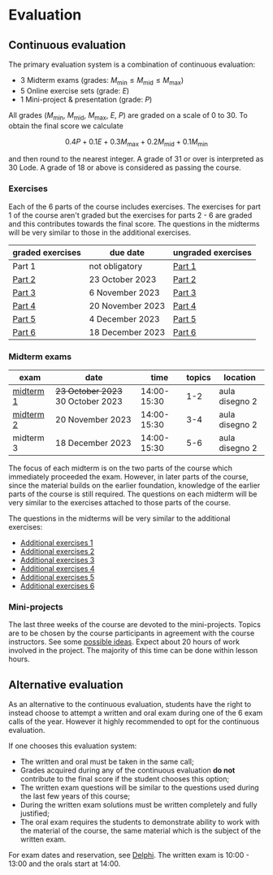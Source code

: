 # Evaluation

## Continuous evaluation

The primary evaluation system is a combination of continuous evaluation:

- 3 Midterm exams (grades: $M_{\mathrm{min}} \leq M_{\mathrm{mid}} \leq M_{\mathrm{max}}$)
- 5 Online exercise sets (grade: $E$)
- 1 Mini-project & presentation (grade: $P$)

All grades ($M_{\mathrm{min}}$, $M_{\mathrm{mid}}$, $M_{\mathrm{max}}$, $E$, $P$) are graded on a scale of 0 to 30.
To obtain the final score we calculate

$$
0.4 P + 0.1 E + 0.3 M_{\mathrm{max}} + 0.2 M_{\mathrm{mid}} + 0.1 M_{\mathrm{min}}
$$

and then round to the nearest integer. A grade of 31 or over is interpreted as 30 Lode. A grade of 18 or above is considered as passing the course.

### Exercises

Each of the 6 parts of the course includes exercises. The exercises for part 1 of the course aren't graded but the exercises for parts 2 - 6 are graded and this contributes towards the final score. The questions in the midterms will be very similar to those in the additional exercises.

| graded exercises  | due date         | ungraded exercises          |
| ----------------- | ---------------- | --------------------------- |
| Part 1            | not obligatory   | [Part 1](/pages/exercises1) |
| [Part 2][graded2] | 23 October 2023  | [Part 2](/pages/exercises2) |
| [Part 3][graded3] | 6 November 2023  | [Part 3](/pages/exercises3) |
| [Part 4][graded4] | 20 November 2023 | [Part 4](/pages/exercises4) |
| [Part 5][graded5] | 4 December 2023  | [Part 5](/pages/exercises5) |
| [Part 6][graded6] | 18 December 2023 | [Part 6](/pages/exercises6) |

[graded2]: https://esamionline.uniroma2.it/course/view.php?id=6165&section=2
[graded3]: https://esamionline.uniroma2.it/course/view.php?id=6165&section=3
[graded4]: https://esamionline.uniroma2.it/course/view.php?id=6165&section=4
[graded5]: https://esamionline.uniroma2.it/course/view.php?id=6165&section=5
[graded6]: https://esamionline.uniroma2.it/course/view.php?id=6165&section=6

### Midterm exams

| exam              | date                                | time        | topics | location       |
| ----------------- | ----------------------------------- | ----------- | ------ | -------------- |
| [midterm 1][mid1] | ~~23 October 2023~~ 30 October 2023 | 14:00-15:30 | 1-2    | aula disegno 2 |
| [midterm 2][mid2] | 20 November 2023                    | 14:00-15:30 | 3-4    | aula disegno 2 |
| midterm 3         | 18 December 2023                    | 14:00-15:30 | 5-6    | aula disegno 2 |

[mid1]: /midterm1.pdf
[mid2]: /midterm2.pdf

The focus of each midterm is on the two parts of the course which immediately proceeded the exam. However, in later parts of the course, since the material builds on the earlier foundation, knowledge of the earlier parts of the course is still required. The questions on each midterm will be very similar to the exercises attached to those parts of the course.

The questions in the midterms will be very similar to the additional exercises:

- [Additional exercises 1](/pages/exercises1)
- [Additional exercises 2](/pages/exercises2)
- [Additional exercises 3](/pages/exercises3)
- [Additional exercises 4](/pages/exercises4)
- [Additional exercises 5](/pages/exercises5)
- [Additional exercises 6](/pages/exercises6)

### Mini-projects

The last three weeks of the course are devoted to the mini-projects. Topics are to be chosen by the course participants in agreement with the course instructors. See some [possible ideas](/pages/project). Expect about 20 hours of work involved in the project. The majority of this time can be done within lesson hours.

## Alternative evaluation

As an alternative to the continuous evaluation, students have the right to instead choose to attempt a written and oral exam during one of the 6 exam calls of the year. However it highly recommended to opt for the continuous evaluation.

If one chooses this evaluation system:

- The written and oral must be taken in the same call;
- Grades acquired during any of the continuous evaluation **do not** contribute to the final score if the student chooses this option;
- The written exam questions will be similar to the questions used during the last few years of this course;
- During the written exam solutions must be written completely and fully justified;
- The oral exam requires the students to demonstrate ability to work with the material of the course, the same material which is the subject of the written exam.

For exam dates and reservation, see [Delphi](https://delphi.uniroma2.it/). The written exam is 10:00 - 13:00 and the orals start at 14:00.

